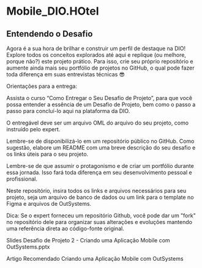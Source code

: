 # Mobile_DIO.HOtel


## Entendendo o Desafio
 
Agora é a sua hora de brilhar e construir um perfil de destaque na DIO! Explore todos os conceitos explorados até aqui e replique (ou melhore, porque não?) este projeto prático. Para isso, crie seu próprio repositório e aumente ainda mais seu portfólio de projetos no GitHub, o qual pode fazer toda diferença em suas entrevistas técnicas 😎

Orientações para a entrega: 

Assista o curso “Como Entregar o Seu Desafio de Projeto”, para que você possa entender a essência de um Desafio de Projeto, bem como o passo a passo para concluí-lo aqui na plataforma da DIO. 

O entregável deve ser um arquivo OML do arquivo do seu projeto, como instruído pelo expert. 

Lembre-se de disponibilizá-lo em um repositório público no GitHub. Como sugestão, elabore um README com uma breve descrição do seu desafio e os links úteis para o seu projeto. 

Lembre-se de que assumir o protagonismo e de criar um portfólio durante essa jornada. Isso fará toda diferença em seu desenvolvimento pessoal e profissional. 

Neste repositório, insira todos os links e arquivos necessários para seu projeto, seja um arquivo de banco de dados ou um link para o template no Figma e arquivos de OutSystems.

 
Dica: Se o expert forneceu um repositório Github, você pode dar um "fork" no repositório dele para organizar suas alterações e evoluções mantendo uma referência direta ao código-fonte original.
 
Slides
Desafio de Projeto 2 - Criando uma Aplicação Mobile com OutSystems.pptx
 
Artigo Recomendado
Criando uma Aplicação Mobile com OutSystems
